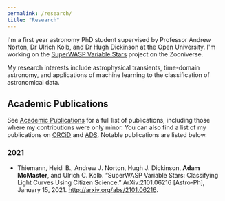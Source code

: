```yaml
---
permalink: /research/
title: "Research"
---
```


I'm a first year astronomy PhD student supervised by Professor Andrew Norton, Dr Ulrich Kolb, and Dr Hugh Dickinson at the Open University. I'm working on the [SuperWASP Variable Stars](https://www.zooniverse.org/projects/ajnorton/superwasp-variable-stars) project on the Zooniverse.

My research interests include astrophysical transients, time-domain astronomy, and applications of machine learning to the classification of astronomical data.

## Academic Publications

See [Academic Publications](/publications/) for a full list of publications, including those where my contributions were only minor. You can also find a list of my publications on [ORCiD](https://orcid.org/0000-0002-4785-7867) and [ADS](https://ui.adsabs.harvard.edu/search/q=orcid%3A%220000-0002-4785-7867%22&sort=date%20desc%2C%20bibcode%20desc&p_=0). Notable publications are listed below.

### 2021

* Thiemann, Heidi B., Andrew J. Norton, Hugh J. Dickinson, __Adam McMaster__, and Ulrich C. Kolb. “SuperWASP Variable Stars: Classifying Light Curves Using Citizen Science.” ArXiv:2101.06216 [Astro-Ph], January 15, 2021. <http://arxiv.org/abs/2101.06216>.
